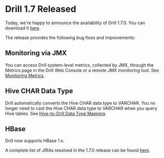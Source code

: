 # Drill 1.7 Released

Today, we're happy to announce the availability of Drill 1.7.0. You can download it [here](https://drill.apache.org/download/).

The release provides the following bug fixes and improvements:

## Monitoring via JMX  
You can access Drill system-level metrics, collected by JMX, through the Metrics page in the Drill Web Console or a remote JMX monitoring tool. See [Monitoring Metrics](https://drill.apache.org/docs/monitoring-metrics/). 

## Hive CHAR Data Type 
Drill automatically converts the Hive CHAR data type to VARCHAR. You no longer need to cast the Hive CHAR data type to VARCHAR when you query Hive tables. See [Hive-to-Drill Data Type Mapping](https://drill.apache.org/docs/hive-to-drill-data-type-mapping/).  

## HBase  
Drill now supports HBase 1.x. 

 

A complete list of JIRAs resolved in the 1.7.0 release can be found [here](https://issues.apache.org/jira/secure/ReleaseNote.jspa?version=12334767&styleName=&projectId=12313820).

